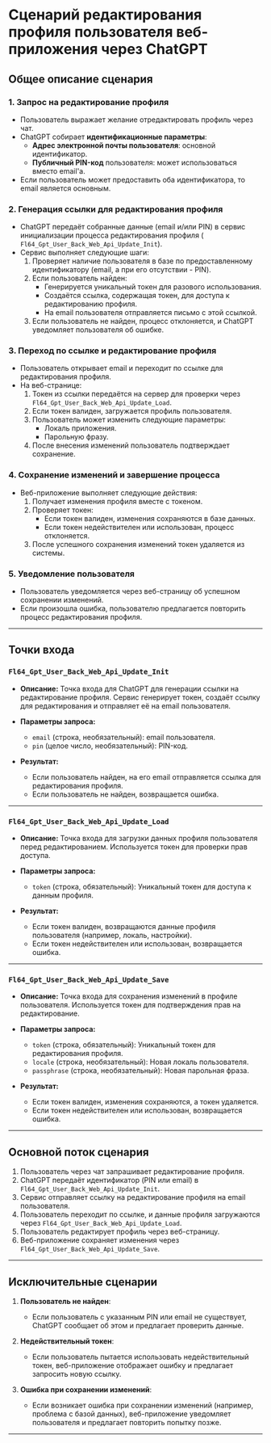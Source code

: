 # Сценарий редактирования профиля пользователя веб-приложения через ChatGPT

## Общее описание сценария

### 1. Запрос на редактирование профиля

- Пользователь выражает желание отредактировать профиль через чат.
- ChatGPT собирает **идентификационные параметры**:
    - **Адрес электронной почты пользователя**: основной идентификатор.
    - **Публичный PIN-код** пользователя: может использоваться вместо email'а.
- Если пользователь может предоставить оба идентификатора, то email является основным.

### 2. Генерация ссылки для редактирования профиля

- ChatGPT передаёт собранные данные (email и/или PIN) в сервис инициализации процесса редактирования профиля (
  `Fl64_Gpt_User_Back_Web_Api_Update_Init`).
- Сервис выполняет следующие шаги:
    1. Проверяет наличие пользователя в базе по предоставленному идентификатору (email, а при его отсутствии - PIN).
    2. Если пользователь найден:
        - Генерируется уникальный токен для разового использования.
        - Создаётся ссылка, содержащая токен, для доступа к редактированию профиля.
        - На email пользователя отправляется письмо с этой ссылкой.
    3. Если пользователь не найден, процесс отклоняется, и ChatGPT уведомляет пользователя об ошибке.

### 3. Переход по ссылке и редактирование профиля

- Пользователь открывает email и переходит по ссылке для редактирования профиля.
- На веб-странице:
    1. Токен из ссылки передаётся на сервер для проверки через `Fl64_Gpt_User_Back_Web_Api_Update_Load`.
    2. Если токен валиден, загружается профиль пользователя.
    3. Пользователь может изменить следующие параметры:
        - Локаль приложения.
        - Парольную фразу.
    4. После внесения изменений пользователь подтверждает сохранение.

### 4. Сохранение изменений и завершение процесса

- Веб-приложение выполняет следующие действия:
    1. Получает изменения профиля вместе с токеном.
    2. Проверяет токен:
        - Если токен валиден, изменения сохраняются в базе данных.
        - Если токен недействителен или использован, процесс отклоняется.
    3. После успешного сохранения изменений токен удаляется из системы.

### 5. Уведомление пользователя

- Пользователь уведомляется через веб-страницу об успешном сохранении изменений.
- Если произошла ошибка, пользователю предлагается повторить процесс редактирования профиля.

---

## Точки входа

### `Fl64_Gpt_User_Back_Web_Api_Update_Init`

- **Описание:**
  Точка входа для ChatGPT для генерации ссылки на редактирование профиля.
  Сервис генерирует токен, создаёт ссылку для редактирования и отправляет её на email пользователя.

- **Параметры запроса:**
    - `email` (строка, необязательный): email пользователя.
  - `pin` (целое число, необязательный): PIN-код.

- **Результат:**
    - Если пользователь найден, на его email отправляется ссылка для редактирования профиля.
    - Если пользователь не найден, возвращается ошибка.

---

### `Fl64_Gpt_User_Back_Web_Api_Update_Load`

- **Описание:**
  Точка входа для загрузки данных профиля пользователя перед редактированием. Используется токен для проверки прав
  доступа.

- **Параметры запроса:**
    - `token` (строка, обязательный): Уникальный токен для доступа к данным профиля.

- **Результат:**
    - Если токен валиден, возвращаются данные профиля пользователя (например, локаль, настройки).
    - Если токен недействителен или использован, возвращается ошибка.

---

### `Fl64_Gpt_User_Back_Web_Api_Update_Save`

- **Описание:**
  Точка входа для сохранения изменений в профиле пользователя. Используется токен для подтверждения прав на
  редактирование.

- **Параметры запроса:**
    - `token` (строка, обязательный): Уникальный токен для редактирования профиля.
    - `locale` (строка, необязательный): Новая локаль пользователя.
    - `passphrase` (строка, необязательный): Новая парольная фраза.

- **Результат:**
    - Если токен валиден, изменения сохраняются, а токен удаляется.
    - Если токен недействителен или использован, возвращается ошибка.

---

## Основной поток сценария

1. Пользователь через чат запрашивает редактирование профиля.
2. ChatGPT передаёт идентификатор (PIN или email) в `Fl64_Gpt_User_Back_Web_Api_Update_Init`.
3. Сервис отправляет ссылку на редактирование профиля на email пользователя.
4. Пользователь переходит по ссылке, и данные профиля загружаются через `Fl64_Gpt_User_Back_Web_Api_Update_Load`.
5. Пользователь редактирует профиль через веб-страницу.
6. Веб-приложение сохраняет изменения через `Fl64_Gpt_User_Back_Web_Api_Update_Save`.

---

## Исключительные сценарии

1. **Пользователь не найден**:
    - Если пользователь с указанным PIN или email не существует, ChatGPT сообщает об этом и предлагает проверить данные.

2. **Недействительный токен**:
    - Если пользователь пытается использовать недействительный токен, веб-приложение отображает ошибку и предлагает
      запросить новую ссылку.

3. **Ошибка при сохранении изменений**:
    - Если возникает ошибка при сохранении изменений (например, проблема с базой данных), веб-приложение уведомляет
      пользователя и предлагает повторить попытку позже.

---
